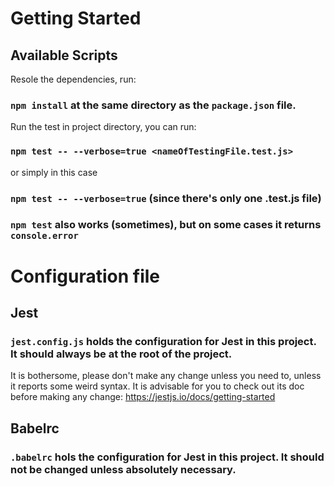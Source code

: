 # Getting Started 

## Available Scripts

Resole the dependencies, run:

### `npm install` at the same directory as the `package.json` file.

Run the test in project directory, you can run:

### `npm test -- --verbose=true <nameOfTestingFile.test.js>`

or simply in this case 
### `npm test -- --verbose=true` (since there's only one .test.js file)

### `npm test` also works (sometimes), but on some cases it returns `console.error`

# Configuration file

## Jest 

### `jest.config.js` holds the configuration for Jest in this project. It should always be at the root of the project.

It is bothersome, please don't make any change unless you need to, unless it reports some weird syntax. It is advisable for you to check out its doc before making any change:
<https://jestjs.io/docs/getting-started> 

## Babelrc

### `.babelrc` hols the configuration for Jest in this project. It should not be changed unless absolutely necessary. 